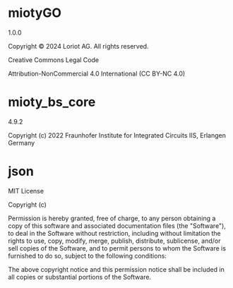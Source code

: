 # miotyGO

1.0.0

Copyright © 2024 Loriot AG. All rights reserved.

Creative Commons Legal Code

Attribution-NonCommercial 4.0 International (CC BY-NC 4.0)

# mioty_bs_core

4.9.2

Copyright (c) 2022 Fraunhofer Institute for Integrated Circuits IIS, Erlangen Germany

# json

MIT License

Copyright (c) <year> <copyright holders>

Permission is hereby granted, free of charge, to any person obtaining a copy of this software and associated documentation files (the "Software"), to deal in the Software without restriction, including without limitation the rights to use, copy, modify, merge, publish, distribute, sublicense, and/or sell copies of the Software, and to permit persons to whom the Software is furnished to do so, subject to the following conditions:

The above copyright notice and this permission notice shall be included in all copies or substantial portions of the Software.
